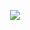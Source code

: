 <p align="center"

![](https://github.com/user-attachments/assets/91148a0c-fd5c-4154-96d2-8249d8b0970f)
